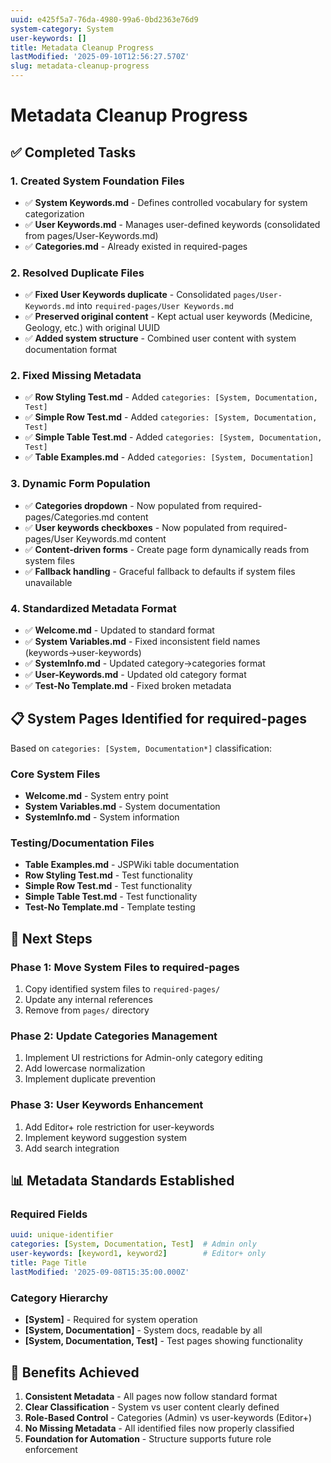 ```yaml
---
uuid: e425f5a7-76da-4980-99a6-0bd2363e76d9
system-category: System
user-keywords: []
title: Metadata Cleanup Progress
lastModified: '2025-09-10T12:56:27.570Z'
slug: metadata-cleanup-progress
---
```

# Metadata Cleanup Progress

## ✅ Completed Tasks

### 1. Created System Foundation Files
- ✅ **System Keywords.md** - Defines controlled vocabulary for system categorization
- ✅ **User Keywords.md** - Manages user-defined keywords (consolidated from pages/User-Keywords.md)
- ✅ **Categories.md** - Already existed in required-pages

### 2. Resolved Duplicate Files
- ✅ **Fixed User Keywords duplicate** - Consolidated `pages/User-Keywords.md` into `required-pages/User Keywords.md`
- ✅ **Preserved original content** - Kept actual user keywords (Medicine, Geology, etc.) with original UUID
- ✅ **Added system structure** - Combined user content with system documentation format

### 2. Fixed Missing Metadata
- ✅ **Row Styling Test.md** - Added `categories: [System, Documentation, Test]`
- ✅ **Simple Row Test.md** - Added `categories: [System, Documentation, Test]`
- ✅ **Simple Table Test.md** - Added `categories: [System, Documentation, Test]`
- ✅ **Table Examples.md** - Added `categories: [System, Documentation]`

### 3. Dynamic Form Population
- ✅ **Categories dropdown** - Now populated from required-pages/Categories.md content
- ✅ **User keywords checkboxes** - Now populated from required-pages/User Keywords.md content  
- ✅ **Content-driven forms** - Create page form dynamically reads from system files
- ✅ **Fallback handling** - Graceful fallback to defaults if system files unavailable

### 4. Standardized Metadata Format
- ✅ **Welcome.md** - Updated to standard format
- ✅ **System Variables.md** - Fixed inconsistent field names (keywords→user-keywords)
- ✅ **SystemInfo.md** - Updated category→categories format
- ✅ **User-Keywords.md** - Updated old category format
- ✅ **Test-No Template.md** - Fixed broken metadata

## 📋 System Pages Identified for required-pages

Based on `categories: [System, Documentation*]` classification:

### Core System Files
- **Welcome.md** - System entry point
- **System Variables.md** - System documentation  
- **SystemInfo.md** - System information

### Testing/Documentation Files
- **Table Examples.md** - JSPWiki table documentation
- **Row Styling Test.md** - Test functionality
- **Simple Row Test.md** - Test functionality
- **Simple Table Test.md** - Test functionality
- **Test-No Template.md** - Template testing

## 🔄 Next Steps

### Phase 1: Move System Files to required-pages
1. Copy identified system files to `required-pages/`
2. Update any internal references
3. Remove from `pages/` directory

### Phase 2: Update Categories Management
1. Implement UI restrictions for Admin-only category editing
2. Add lowercase normalization
3. Implement duplicate prevention

### Phase 3: User Keywords Enhancement
1. Add Editor+ role restriction for user-keywords
2. Implement keyword suggestion system
3. Add search integration

## 📊 Metadata Standards Established

### Required Fields
```yaml
uuid: unique-identifier
categories: [System, Documentation, Test]  # Admin only
user-keywords: [keyword1, keyword2]        # Editor+ only
title: Page Title
lastModified: '2025-09-08T15:35:00.000Z'
```

### Category Hierarchy
- **[System]** - Required for system operation
- **[System, Documentation]** - System docs, readable by all
- **[System, Documentation, Test]** - Test pages showing functionality

## 🎯 Benefits Achieved

1. **Consistent Metadata** - All pages now follow standard format
2. **Clear Classification** - System vs user content clearly defined
3. **Role-Based Control** - Categories (Admin) vs user-keywords (Editor+)
4. **No Missing Metadata** - All identified files now properly classified
5. **Foundation for Automation** - Structure supports future role enforcement
